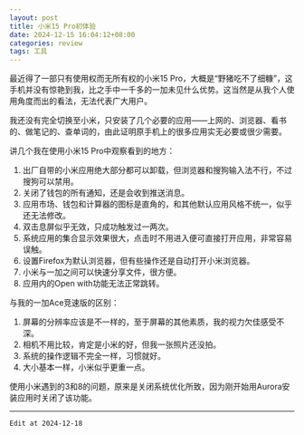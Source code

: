 ```yaml
---
layout: post
title: 小米15 Pro初体验
date: 2024-12-15 16:04:12+08:00
categories: review
tags: 工具
---
```


最近得了一部只有使用权而无所有权的小米15 Pro，大概是“野猪吃不了细糠”，这手机并没有惊艳到我，比之手中一千多的一加未见什么优势。这当然是从我个人使用角度而出的看法，无法代表广大用户。

我还没有完全切换至小米，只安装了几个必要的应用——上网的、浏览器、看书的、做笔记的、查单词的，由此证明原手机上的很多应用实无必要或很少需要。

讲几个我在使用小米15 Pro中观察看到的地方：

1. 出厂自带的小米应用绝大部分都可以卸载，但浏览器和搜狗输入法不行，不过搜狗可以禁用。
2. 关闭了钱包的所有通知，还是会收到推送消息。
3. 应用市场、钱包和计算器的图标是直角的，和其他默认应用风格不统一，似乎还无法修改。
4. 双击息屏似乎无效，只成功触发过一两次。
5. 系统应用的集合显示效果很大，点击时不用进入便可直接打开应用，非常容易误触。
6. 设置Firefox为默认浏览器，但有些操作还是自动打开小米浏览器。
7. 小米与一加之间可以快速分享文件，很方便。
8. 应用内的Open with功能无法正常跳转。

与我的一加Ace竞速版的区别：

1. 屏幕的分辨率应该是不一样的，至于屏幕的其他素质，我的视力欠佳感受不深。
2. 相机不用比较，肯定是小米的好，但我一张照片还没拍。
3. 系统的操作逻辑不完全一样，习惯就好。
4. 大小基本一样，小米似乎更重一点。

使用小米遇到的3和8的问题，原来是关闭系统优化所致，因为刚开始用Aurora安装应用时关闭了该功能。

---

`Edit at 2024-12-18`
